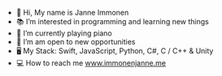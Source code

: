 - 🐝 Hi, My name is Janne Immonen
- 📚 I’m interested in programming and learning new things
- 🎹 I’m currently playing piano
- 🌠 I’m am open to new opportunities
- 🖥 My Stack: Swift, JavaScript, Python, C#, C / C++ & Unity
- 💻 How to reach me www.immonenjanne.me

<!---
JanneImmonen/JanneImmonen is a ✨ special ✨ repository because its `README.md` (this file) appears on your GitHub profile.
You can click the Preview link to take a look at your changes.
--->
